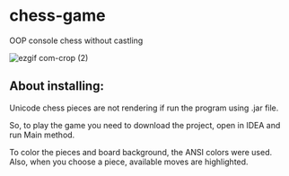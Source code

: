 # chess-game
OOP console chess without castling

![ezgif com-crop (2)](https://github.com/Rnd-mi/chess-game/assets/124258830/519d7c75-c4dd-485d-8ddc-618893aa2fb2)

About installing:
----
Unicode chess pieces are not rendering if run the program using .jar file.

So, to play the game you need to download the project, open in IDEA and run Main method.

To color the pieces and board background, the ANSI colors were used. Also, when you choose a piece, available moves are highlighted.
